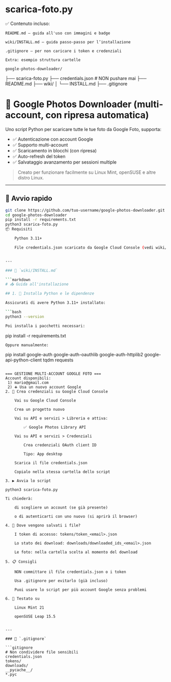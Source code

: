 # scarica-foto.py

✅ Contenuto incluso:

    README.md — guida all'uso con immagini e badge

    wiki/INSTALL.md — guida passo-passo per l’installazione

    .gitignore — per non caricare i token e credenziali

    Extra: esempio struttura cartelle

    google-photos-downloader/
├── scarica-foto.py
├── credentials.json       # NON pushare mai
├── README.md
├── wiki/
│   └── INSTALL.md
├── .gitignore

# 📸 Google Photos Downloader (multi-account, con ripresa automatica)

Uno script Python per scaricare tutte le tue foto da Google Foto, supporta:

- ✅ Autenticazione con account Google
- ✅ Supporto multi-account
- ✅ Scaricamento in blocchi (con ripresa)
- ✅ Auto-refresh del token
- ✅ Salvataggio avanzamento per sessioni multiple

> Creato per funzionare facilmente su Linux Mint, openSUSE e altre distro Linux.

---

## 🚀 Avvio rapido

```bash
git clone https://github.com/tuo-username/google-photos-downloader.git
cd google-photos-downloader
pip install -r requirements.txt
python3 scarica-foto.py
📦 Requisiti

    Python 3.11+

    File credentials.json scaricato da Google Cloud Console (vedi wiki/INSTALL.md)


---

### 📄 `wiki/INSTALL.md`

```markdown
# 📥 Guida all'installazione

## 1. 🔧 Installa Python e le dipendenze

Assicurati di avere Python 3.11+ installato:

```bash
python3 --version

Poi installa i pacchetti necessari:
```
pip install -r requirements.txt
```
Oppure manualmente:
```
pip install google-auth google-auth-oauthlib google-auth-httplib2 google-api-python-client tqdm requests
```

=== GESTIONE MULTI-ACCOUNT GOOGLE FOTO ===
Account disponibili:
 1) mario@gmail.com
 2) ➕ Usa un nuovo account Google
2. 🔑 Crea credenziali su Google Cloud Console

    Vai su Google Cloud Console

    Crea un progetto nuovo

    Vai su API e servizi > Libreria e attiva:

        ✅ Google Photos Library API

    Vai su API e servizi > Credenziali

        Crea credenziali OAuth client ID

        Tipo: App desktop

    Scarica il file credentials.json

    Copialo nella stessa cartella dello script

3. ▶️ Avvia lo script

python3 scarica-foto.py

Ti chiederà:

    di scegliere un account (se già presente)

    o di autenticarti con uno nuovo (si aprirà il browser)

4. 💾 Dove vengono salvati i file?

    I token di accesso: tokens/token_<email>.json

    Lo stato dei download: downloads/downloaded_ids_<email>.json

    Le foto: nella cartella scelta al momento del download

5. 📋 Consigli

    NON committare il file credentials.json o i token

    Usa .gitignore per evitarlo (già incluso)

    Puoi usare lo script per più account Google senza problemi

6. 🐧 Testato su

    Linux Mint 21

    openSUSE Leap 15.5


---

### 📄 `.gitignore`

```gitignore
# Non condividere file sensibili
credentials.json
tokens/
downloads/
__pycache__/
*.pyc
